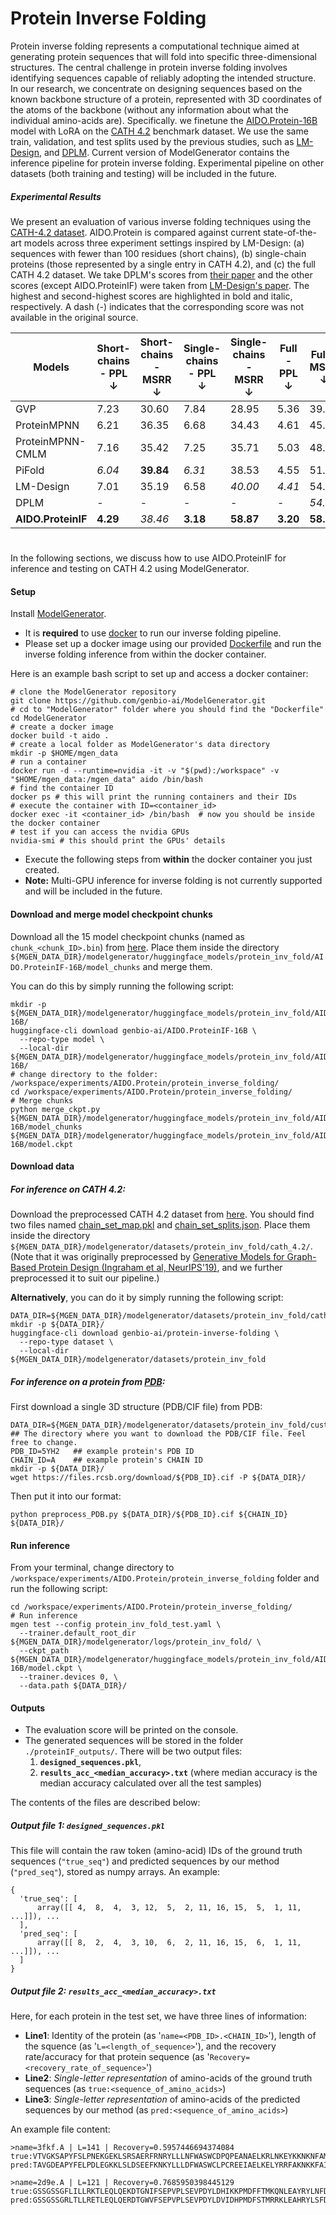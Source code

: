 # Protein Inverse Folding
Protein inverse folding represents a computational technique aimed at generating protein sequences that will fold into specific three-dimensional structures. The central challenge in protein inverse folding involves identifying sequences capable of reliably adopting the intended structure. In our research, we concentrate on designing sequences based on the known backbone structure of a protein, represented with 3D coordinates of the atoms of the backbone (without any information about what the individual amino-acids are). Specifically. we finetune the [AIDO.Protein-16B](https://huggingface.co/genbio-ai/AIDO.Protein-16B) model with LoRA on the [CATH 4.2](https://pubmed.ncbi.nlm.nih.gov/9309224/) benchmark dataset. We use the same train, validation, and test splits used by the previous studies, such as [LM-Design](https://arxiv.org/abs/2302.01649), and [DPLM](https://arxiv.org/abs/2402.18567). Current version of ModelGenerator contains the inference pipeline for protein inverse folding. Experimental pipeline on other datasets (both training and testing) will be included in the future.

##### Experimental Results
We present an evaluation of various inverse folding techniques using the [CATH-4.2 dataset](https://pubmed.ncbi.nlm.nih.gov/9309224/). 
AIDO.Protein is compared against current state-of-the-art models across three experiment settings inspired by LM-Design: 
(a) sequences with fewer than 100 residues (short chains), 
(b) single-chain proteins (those represented by a single entry in CATH 4.2), and 
(c) the full CATH 4.2 dataset. 
We take DPLM's scores from [their paper](https://arxiv.org/abs/2402.18567) and the other scores (except AIDO.ProteinIF) were taken from [LM-Design's paper](https://arxiv.org/abs/2302.01649).
The highest and second-highest scores are highlighted in bold and italic, respectively. 
A dash (-) indicates that the corresponding score was not available in the original source.

| **Models**            | **Short-chains - PPL ↓**        |  **Short-chains - MSRR ↓** | **Single-chains - PPL ↓**        |  **Single-chains - MSRR ↓** | **Full - PPL ↓**        |  **Full - MSRR ↓** |
|-----------------------|------------------|------------------|-------------------|------------------|----------------|------------------|
| GVP                   | 7.23             | 30.60            | 7.84              | 28.95            | 5.36           | 39.47            |
| ProteinMPNN           | 6.21             | 36.35            | 6.68              | 34.43            | 4.61           | 45.96            |
| ProteinMPNN-CMLM      | 7.16             | 35.42            | 7.25              | 35.71            | 5.03           | 48.62            |
| PiFold                | *6.04*           | **39.84**          | *6.31*            | 38.53          | 4.55         | 51.66          |
| LM-Design             | 7.01             | 35.19            | 6.58              | *40.00*          | *4.41*           | 54.41          |
| DPLM                  | -                | -                | -                 | -                | -              | *54.54*          |
| **AIDO.ProteinIF**    | **4.29**         | *38.46*        | **3.18**          | **58.87**        | **3.20**       | **58.60**        |



#

In the following sections, we discuss how to use AIDO.ProteinIF for inference and testing on CATH 4.2 using ModelGenerator.

#### Setup
Install [ModelGenerator](https://github.com/genbio-ai/modelgenerator). 
- It is **required** to use [docker](https://www.docker.com/101-tutorial/) to run our inverse folding pipeline.
- Please set up a docker image using our provided [Dockerfile](https://github.com/genbio-ai/ModelGenerator/blob/main/Dockerfile) and run the inverse folding inference from within the docker container. 

Here is an example bash script to set up and access a docker container:
```
# clone the ModelGenerator repository
git clone https://github.com/genbio-ai/ModelGenerator.git
# cd to "ModelGenerator" folder where you should find the "Dockerfile"
cd ModelGenerator
# create a docker image
docker build -t aido .
# create a local folder as ModelGenerator's data directory
mkdir -p $HOME/mgen_data
# run a container
docker run -d --runtime=nvidia -it -v "$(pwd):/workspace" -v "$HOME/mgen_data:/mgen_data" aido /bin/bash
# find the container ID
docker ps # this will print the running containers and their IDs
# execute the container with ID=<container_id>
docker exec -it <container_id> /bin/bash  # now you should be inside the docker container
# test if you can access the nvidia GPUs
nvidia-smi # this should print the GPUs' details
```
- Execute the following steps from **within** the docker container you just created.
- **Note:** Multi-GPU inference for inverse folding is not currently supported and will be included in the future.

#### Download and merge model checkpoint chunks

Download all the 15 model checkpoint chunks (named as `chunk_<chunk_ID>.bin`) from [here](https://huggingface.co/genbio-ai/AIDO.ProteinIF-16B/tree/main). Place them inside the directory `${MGEN_DATA_DIR}/modelgenerator/huggingface_models/protein_inv_fold/AIDO.ProteinIF-16B/model_chunks` and merge them. 

You can do this by simply running the following script:
```
mkdir -p ${MGEN_DATA_DIR}/modelgenerator/huggingface_models/protein_inv_fold/AIDO.ProteinIF-16B/
huggingface-cli download genbio-ai/AIDO.ProteinIF-16B \
  --repo-type model \
  --local-dir ${MGEN_DATA_DIR}/modelgenerator/huggingface_models/protein_inv_fold/AIDO.ProteinIF-16B/
# change directory to the folder: /workspace/experiments/AIDO.Protein/protein_inverse_folding/
cd /workspace/experiments/AIDO.Protein/protein_inverse_folding/
# Merge chunks
python merge_ckpt.py ${MGEN_DATA_DIR}/modelgenerator/huggingface_models/protein_inv_fold/AIDO.ProteinIF-16B/model_chunks ${MGEN_DATA_DIR}/modelgenerator/huggingface_models/protein_inv_fold/AIDO.ProteinIF-16B/model.ckpt
```

#### Download data
##### For inference on CATH 4.2:
Download the preprocessed CATH 4.2 dataset from [here](https://huggingface.co/datasets/genbio-ai/protein-inverse-folding/tree/main/cath-4.2).  You should find two files named [chain_set_map.pkl](https://huggingface.co/datasets/genbio-ai/protein-inverse-folding/blob/main/cath-4.2/chain_set_map.pkl) and [chain_set_splits.json](https://huggingface.co/datasets/genbio-ai/protein-inverse-folding/blob/main/cath-4.2/chain_set_splits.json). Place them inside the directory `${MGEN_DATA_DIR}/modelgenerator/datasets/protein_inv_fold/cath_4.2/`. (Note that it was originally preprocessed by [Generative Models for Graph-Based Protein Design (Ingraham et al, NeurIPS'19)](https://papers.nips.cc/paper_files/paper/2019/file/f3a4ff4839c56a5f460c88cce3666a2b-Paper.pdf), and we further preprocessed it to suit our pipeline.)
  
**Alternatively**, you can do it by simply running the following script:
```
DATA_DIR=${MGEN_DATA_DIR}/modelgenerator/datasets/protein_inv_fold/cath_4.2
mkdir -p ${DATA_DIR}/
huggingface-cli download genbio-ai/protein-inverse-folding \
  --repo-type dataset \
  --local-dir ${MGEN_DATA_DIR}/modelgenerator/datasets/protein_inv_fold
```

##### For inference on a protein from [PDB](https://www.rcsb.org/):
First download a single 3D structure (PDB/CIF file) from PDB:
```
DATA_DIR=${MGEN_DATA_DIR}/modelgenerator/datasets/protein_inv_fold/custom_data ## The directory where you want to download the PDB/CIF file. Feel free to change.
PDB_ID=5YH2   ## example protein's PDB ID
CHAIN_ID=A    ## example protein's CHAIN ID
mkdir -p ${DATA_DIR}/
wget https://files.rcsb.org/download/${PDB_ID}.cif -P ${DATA_DIR}/
```

Then put it into our format:
```
python preprocess_PDB.py ${DATA_DIR}/${PDB_ID}.cif ${CHAIN_ID} ${DATA_DIR}/
```

#### Run inference
From your terminal, change directory to `/workspace/experiments/AIDO.Protein/protein_inverse_folding` folder and run the following script:
```
cd /workspace/experiments/AIDO.Protein/protein_inverse_folding/
# Run inference
mgen test --config protein_inv_fold_test.yaml \
  --trainer.default_root_dir ${MGEN_DATA_DIR}/modelgenerator/logs/protein_inv_fold/ \
  --ckpt_path ${MGEN_DATA_DIR}/modelgenerator/huggingface_models/protein_inv_fold/AIDO.ProteinIF-16B/model.ckpt \
  --trainer.devices 0, \
  --data.path ${DATA_DIR}/
```

#### Outputs
- The evaluation score will be printed on the console. 
- The generated sequences will be stored in the folder `./proteinIF_outputs/`. There will be two output files: 
  1. **`designed_sequences.pkl`**, 
  2. **`results_acc_<median_accuracy>.txt`** (where median accuracy is the median accuracy calculated over all the test samples)

The contents of the files are described below:

##### Output file 1: **`designed_sequences.pkl`**
This file will contain the raw token (amino-acid) IDs of the ground truth sequences (`"true_seq"`) and predicted sequences by our method (`"pred_seq"`), stored as numpy arrays. An example:
```
{
  'true_seq': [
      array([[ 4,  8,  4,  3, 12,  5,  2, 11, 16, 15,  5,  1, 11, ...]]), ...
  ],
  'pred_seq': [
      array([[ 8,  2,  4,  3, 10,  6,  2, 11, 16, 15,  6,  1, 11, ...]]), ...
  ]
}
```
##### Output file 2: **`results_acc_<median_accuracy>.txt`**
Here, for each protein in the test set, we have three lines of information:
  - **Line1**: Identity of the protein (as '`name=<PDB_ID>.<CHAIN_ID>`'), length of the squence (as '`L=<length_of_sequence>`'), and the recovery rate/accuracy for that protein sequence (as '`Recovery=<recovery_rate_of_sequence>`')
  - **Line2**: *Single-letter representation* of amino-acids of the ground truth sequences (as `true:<sequence_of_amino_acids>`)
  - **Line3**: *Single-letter representation* of amino-acids of the predicted sequences by our method (as `pred:<sequence_of_amino_acids>`)

An example file content:
```
>name=3fkf.A | L=141 | Recovery=0.5957446694374084
true:VTVGKSAPYFSLPNEKGEKLSRSAERFRNRYLLLNFWASWCDPQPEANAELKRLNKEYKKNKNFAMLGISLDIDREAWETAIKKDTLSWDQVCDFTGLSSETAKQYAILTLPTNILLSPTGKILARDIQGEALTGKLKELL
pred:TAVGDEAPYFELPDLEGKKLSLDSEEFKNKYLLLDFWASWCLPCREEIAELKELYRRFAKNKKFAILGVSADTDKEAWLKAVKEDNLRWTQVSDFKGWDSEVFKNYNVQSLPENILLSPEGKILARGIRGEALRNKLKELL

>name=2d9e.A | L=121 | Recovery=0.7685950398445129
true:GSSGSSGFLILLRKTLEQLQEKDTGNIFSEPVPLSEVPDYLDHIKKPMDFFTMKQNLEAYRYLNFDDFEEDFNLIVSNCLKYNAKDTIFYRAAVRLREQGGAVLRQARRQAEKMGSGPSSG
pred:GSSGSSGRLTLLRETLEQLQERDTGWVFSEPVPLSEVPDYLDVIDHPMDFSTMRRKLEAHRYLSFDEFERDFNLIVENCRKYNAKDTVFYRAAVRLQAQGGAILRKARRDVESLGSGPSSG
```
